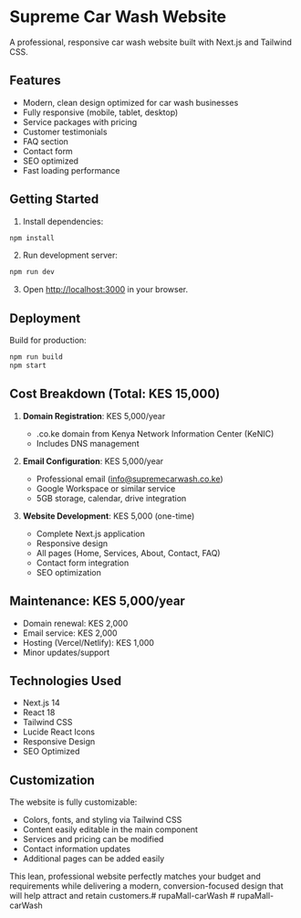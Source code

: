 # Supreme Car Wash Website

A professional, responsive car wash website built with Next.js and Tailwind CSS.

## Features

- Modern, clean design optimized for car wash businesses
- Fully responsive (mobile, tablet, desktop)
- Service packages with pricing
- Customer testimonials
- FAQ section
- Contact form
- SEO optimized
- Fast loading performance

## Getting Started

1. Install dependencies:
```bash
npm install
```

2. Run development server:
```bash
npm run dev
```

3. Open [http://localhost:3000](http://localhost:3000) in your browser.

## Deployment

Build for production:
```bash
npm run build
npm start
```

## Cost Breakdown (Total: KES 15,000)

1. **Domain Registration**: KES 5,000/year
   - .co.ke domain from Kenya Network Information Center (KeNIC)
   - Includes DNS management

2. **Email Configuration**: KES 5,000/year  
   - Professional email (info@supremecarwash.co.ke)
   - Google Workspace or similar service
   - 5GB storage, calendar, drive integration

3. **Website Development**: KES 5,000 (one-time)
   - Complete Next.js application
   - Responsive design
   - All pages (Home, Services, About, Contact, FAQ)
   - Contact form integration
   - SEO optimization

## Maintenance: KES 5,000/year

- Domain renewal: KES 2,000
- Email service: KES 2,000  
- Hosting (Vercel/Netlify): KES 1,000
- Minor updates/support

## Technologies Used

- Next.js 14
- React 18
- Tailwind CSS
- Lucide React Icons
- Responsive Design
- SEO Optimized

## Customization

The website is fully customizable:
- Colors, fonts, and styling via Tailwind CSS
- Content easily editable in the main component
- Services and pricing can be modified
- Contact information updates
- Additional pages can be added easily

This lean, professional website perfectly matches your budget and requirements while delivering a modern, conversion-focused design that will help attract and retain customers.#   r u p a M a l l - c a r W a s h  
 # rupaMall-carWash
